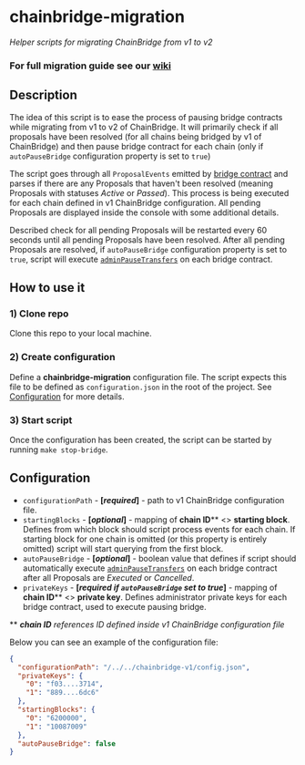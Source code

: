 # chainbridge-migration
_Helper scripts for migrating ChainBridge from v1 to v2_

### For full migration guide see our [wiki](https://github.com/ChainSafe/chainbridge-migration/wiki)

## Description
The idea of this script is to ease the process of pausing bridge contracts while migrating from v1 to v2 of ChainBridge.
It will primarily check if all proposals have been resolved (for all chains being bridged by v1 of ChainBridge) and then pause bridge contract for each chain (only if `autoPauseBridge` configuration property is set to `true`)

The script goes through all `ProposalEvents` emitted by [bridge contract](https://github.com/ChainSafe/chainbridge-solidity/blob/release/v1.0.0/contracts/Bridge.sol#L57) and parses if there are any Proposals that haven't been resolved (meaning Proposals with statuses _Active_ or _Passed_).
This process is being executed for each chain defined in v1 ChainBridge configuration.
All pending Proposals are displayed inside the console with some additional details.

Described check for all pending Proposals will be restarted every 60 seconds until all pending Proposals have been resolved.
After all pending Proposals are resolved, if `autoPauseBridge` configuration property is set to `true`, script will execute [`adminPauseTransfers`](https://github.com/ChainSafe/chainbridge-solidity/blob/release/v1.0.0/contracts/Bridge.sol#L147) on each bridge contract.

## How to use it

### 1) Clone repo
Clone this repo to your local machine.

### 2) Create configuration
Define a **chainbridge-migration** configuration file. The script expects this file to be defined as `configuration.json` in the root of the project. See [Configuration](#configuration) for more details.

### 3) Start script
Once the configuration has been created, the script can be started by running `make stop-bridge`.


## Configuration

- `configurationPath` - **[_required_]** - path to v1 ChainBridge configuration file.
- `startingBlocks` - **[_optional_]** - mapping of **chain ID**** <> **starting block**. Defines from which block should script process events for each chain. If starting block for one chain is omitted (or this property is entirely omitted) script will start querying from the first block.
- `autoPauseBridge` - **[_optional_]** - boolean value that defines if script should automatically execute [`adminPauseTransfers`](https://github.com/ChainSafe/chainbridge-solidity/blob/release/v1.0.0/contracts/Bridge.sol#L147) on each bridge contract after all Proposals are _Executed_ or _Cancelled_. 
- `privateKeys` - **[_required if `autoPauseBridge` set to true_]** - mapping of **chain ID**** <> **private key**. Defines administrator private keys for each bridge contract, used to execute pausing bridge.

** _**chain ID** references ID defined inside v1 ChainBridge configuration file_

Below you can see an example of the configuration file:

```json
{
  "configurationPath": "/../../chainbridge-v1/config.json",
  "privateKeys": {
    "0": "f03....3714",
    "1": "889....6dc6"
  },
  "startingBlocks": {
    "0": "6200000",
    "1": "10087009"
  },
  "autoPauseBridge": false
}
```